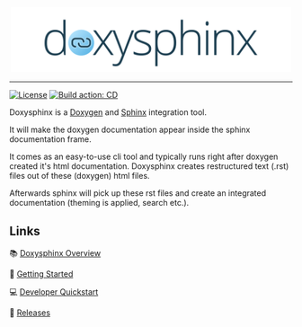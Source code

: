 <!--
=====================================================================================
 C O P Y R I G H T
-------------------------------------------------------------------------------------
 Copyright (c) 2022 by Robert Bosch GmbH. All rights reserved.

 Author(s):
 - Markus Braun, :em engineering methods AG (contracted by Robert Bosch GmbH)
=====================================================================================
-->

<div align="center">

<img src="docs/resources/doxysphinx_logo.svg" alt="doxysphinx" width=500 />

</div>

---

[![License](https://img.shields.io/badge/license-MIT-green)](LICENSE.md)
[![Build action: CD](https://github.com/boschglobal/doxysphinx/actions/workflows/cd.yml/badge.svg?branch=main)](https://github.com/boschglobal/doxysphinx/actions/workflows/cd.yml)

Doxysphinx is a [Doxygen](https://doxygen.nl) and [Sphinx](https://sphinx-doc.org) integration tool.

It will make the doxygen documentation appear inside the sphinx documentation frame.

It comes as an easy-to-use cli tool and typically runs right after doxygen created it's html documentation.
Doxysphinx creates restructured text (.rst) files out of these (doxygen) html files.

Afterwards sphinx will pick up these rst files and create an integrated documentation
(theming is applied, search etc.).

## Links

📚 [Doxysphinx Overview](https://doxysphinx.github.io/)

🚀 [Getting Started](https://doxysphinx.github.io/)

💻 [Developer Quickstart](https://doxysphinx.github.io/)

🤖 [Releases](https://github.com/boschglobal/doxysphinx/releases)
